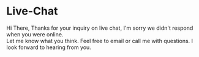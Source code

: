 # Live-Chat
Hi There,  Thanks for your inquiry on live chat, I'm sorry we didn't respond when you were online.    
Let me know what you think. Feel free to email or call me with questions. 
I look forward to hearing from you.
